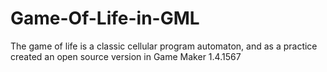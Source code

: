 # Game-Of-Life-in-GML
The game of life is a classic cellular program automaton, and as a practice created an open source version in Game Maker 1.4.1567
